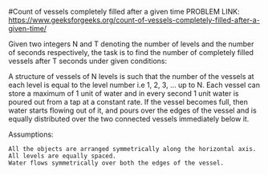 
#Count of vessels completely filled after a given time
PROBLEM LINK: https://www.geeksforgeeks.org/count-of-vessels-completely-filled-after-a-given-time/

Given two integers N and T denoting the number of levels and the number of seconds respectively, the task is to find the number of completely filled vessels after T seconds under given conditions:

   A structure of vessels of N levels is such that the number of the vessels at each level is equal to the level number i.e 1, 2, 3, … up to N.
    Each vessel can store a maximum of 1 unit of water and in every second 1 unit water is poured out from a tap at a constant rate.
    If the vessel becomes full, then water starts flowing out of it, and pours over the edges of the vessel and is equally distributed over the two connected vessels immediately below it.

Assumptions:

    All the objects are arranged symmetrically along the horizontal axis.
    All levels are equally spaced.
    Water flows symmetrically over both the edges of the vessel.

